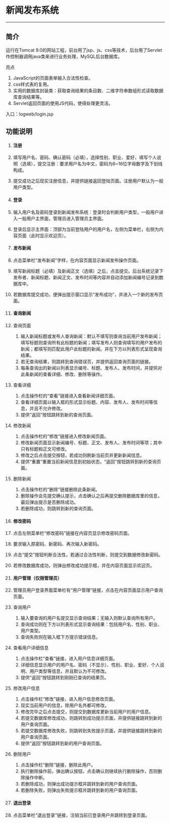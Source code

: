 # 新闻发布系统
***
## 简介
运行在Tomcat 9.0的网站工程，前台用了jsp、js、css等技术，后台用了Servlet作控制器调用java类来进行业务处理，MySQL后台数据库。

亮点

1. JavaScript的页面表单输入合法性检查。
2. css样式表的复用。
3. 实用的数据库封装类：获取查询结果的条目数、二维字符串数组形式读取数据库查询结果等。
4. Servlet返回页面的使用JS代码，使得处理更灵活。

入口：logweb/login.jsp
## 功能说明
1. #### 注册
  1. 填写用户名、密码、确认密码（必填），选择性别、职业、爱好，填写个人说明（选填），提交注册：要求用户名为中文，密码为6~16位字母数字及下划线构成。
  2. 提交成功之后现实注册信息，并提供链接返回登陆页面。注册用户默认为一般用户类型。

2. #### 登录
  1. 输入用户名及密码登录到新闻发布系统：登录时会判断用户类型，一般用户进入一般用户主界面，管理员进入管理员主界面。
  2. 登录后显示主界面：顶部为当前登陆用户的用户名，左侧为菜单栏，右侧为内容页面（此时显示欢迎页）。

3. #### 发布新闻
  1. 点击菜单栏“发布新闻”字样，在内容页面显示新闻发布操作页面。
  2. 填写新闻标题（必填）及新闻正文（选填）之后，点击提交。后台系统记录下发布者、新闻标题、新闻正文、发布时间等内容并自动添加新闻编号记录到数据库中。
  3. 若数据库提交成功，便弹出提示窗口显示“发布成功”，并进入一个新的发布页面。

4. #### 查询新闻
  1. 查询页面
      1. 输入新闻标题或发布人查询新闻：默认不填写则查询当前用户发布新闻；填写标题则查询所有此标题的新闻；填写发布人则查询填写的用户发布的新闻；都填写则匹配此用户此标题的新闻。并在下方以列表形式呈现查询结果。
      2. 若无查询结果，则跳转到查询错误页，并提供返回查询页面的链接。
      3. 每条查询出的新闻以列表显示编号、标题、发布人、发布时间，并提供对此条新闻的查看详细、修改、删除等操作。

  2. 查看详细
      1. 点击操作栏的“查看”链接进入查看新闻详细页面。
	  2. 查看详细页面以输入框的形式显示标题、内容、发布人、发布时间等信息，并且不允许修改。
	  3. 提供“返回”按钮跳转到新的查询页面。

  3. 修改新闻
      1. 点击操作栏的“修改”链接进入修改新闻页面。
      2. 修改新闻页面显示新闻编号、标题、正文、发布人、发布时间等项；其中只有标题和正文可修改。
      3. 修改之后点击提交按钮，若成功则刷新当前页并更新新闻信息。
      4. 提供“重置”重置当前新闻信息到初始状态，“返回”按钮跳转到新的查询页面。

  4. 删除新闻
	  1. 点击操作栏的“删除”链接删除此条新闻。
	  2. 删除操作会先提交确认提示，点击确认之后再提交删除数据库里的信息，最后弹出提示是否删除成功。
	  3. 若删除成功，则跳转到新的查询页面。


5. #### 修改密码
  1. 点击左侧菜单栏“修改密码”链接在内容页显示修改密码页面。
  2. 要求输入原密码、新密码、再次输入新密码。
  3. 点击“提交”按钮判断合法性，若通过合法性判断，则提交到数据修改新密码。
  4. 若修改数据库成功，则弹出修改成功提示框，并在内容页面显示欢迎页。

6. #### 用户管理（仅限管理员）
  1. 管理员用户登录界面菜单栏有“用户管理”链接，点击在内容页面显示用户查询页面。
  2. 查询用户
      1. 输入要查询的用户名提交显示查询结果；无输入则默认查询所有用户。
	  2. 查询成功则在下方以列表形式显示查询结果：包括用户名、性别、职业、用户类型。
	  3. 查询失败则在输入框下方提示错误信息。
  3. 查看用户详细信息
      1. 点击操作栏“查看”链接，进入用户信息详细页面。
	  2. 详细信息显示用户的用户名、密码（不显示）、性别、职业、爱好、个人说明、用户类型等信息，并且默认为不可修改。
	  3. 提供“返回”按钮跳转到刚刚已查询的结果页。
  4. 修改用户信息
      1. 点击操作栏“修改”链接，进入用户信息修改页面。
	  2. 现实当前用户的信息，除用户名外都可修改。
	  3. 修改完毕之后点击提交，则提交到数据库更新当前用户的用户信息。
	  4. 若提交数据库修改成功，则跳转到成功提示页面，并提供链接跳转到新的用户查询页面。
	  5. 若提交数据库修改失败，则跳转到失败提示页面，并提供链接跳转到新的用户查询页面。
	  6. 提供“返回”按钮跳转到新的用户查询页面。
  5. 删除用户
      1. 点击操作栏“删除”链接，删除此用户。
	  2. 执行删除操作前，弹出确认按钮，点击确认则继续执行删除操作，否则删除操作中断。
	  3. 若删除成功，则弹出成功提示框并跳转到新的用户查询页面。
	  4. 若删除失败，则弹出失败提示框并跳转到新的用户查询页面。

7. #### 退出登录
  1. 点击菜单栏“退出登录”链接，注销当前已登录用户并跳转到登录页面。

